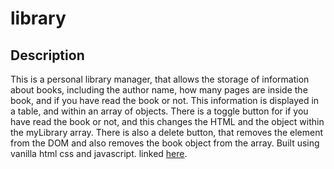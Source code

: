 # library

## Description

This is a personal library manager, that allows the storage of information about books, including the author name, how many pages are inside the book, and if you have read the book or not. This information is displayed in a table, and within an array of objects. There is a toggle button for if you have read the book or not, and this changes the HTML and the object within the myLibrary array. There is also a delete button, that removes the element from the DOM and also removes the book object from the array. Built using vanilla html css and javascript. linked [here](https://protojanus.github.io/library/).
